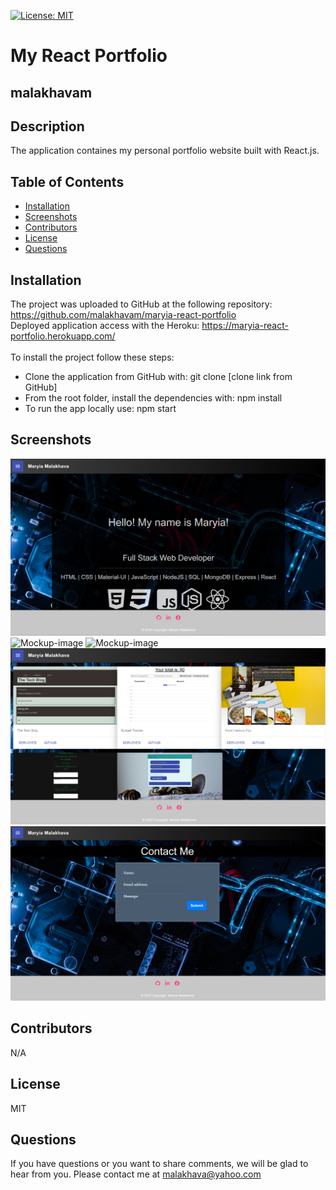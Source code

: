 [![License: MIT](https://shields.io/badge/license-MIT-green.svg)](https://opensource.org/licenses/MIT)
   # My React Portfolio
   ## malakhavam
   
   ## Description 
   
   The application containes my personal portfolio website built with React.js.
   
   ## Table of Contents  
   * [Installation](#installation)
   * [Screenshots](#screenshots)
   * [Contributors](#contibutors) 
   * [License](#license)
   * [Questions](#questions)
   
   
   ## Installation 
   
   The project was uploaded to GitHub at the following repository: https://github.com/malakhavam/maryia-react-portfolio <br/>
   Deployed application access with the Heroku: https://maryia-react-portfolio.herokuapp.com/  <br/>  
   To install the project follow these steps: 
   * Clone the application from GitHub with: git clone [clone link from GitHub] 
   * From the root folder, install the dependencies with: npm install
   * To run the app locally use: npm start 

   ## Screenshots

   ![Mockup-image](./Screenshot1.png)
   ![Mockup-image](./Screenshot2.png)
   ![Mockup-image](./Screenshot3.png)
   ![Mockup-image](./Screenshot4.png)
   ![Mockup-image](./Screenshot5.png)
  
   ## Contributors

   N/A

   ## License

   MIT
  
   ## Questions
   
   If you have questions or you want to share comments, we will be glad to hear from you. Please contact me at malakhava@yahoo.com